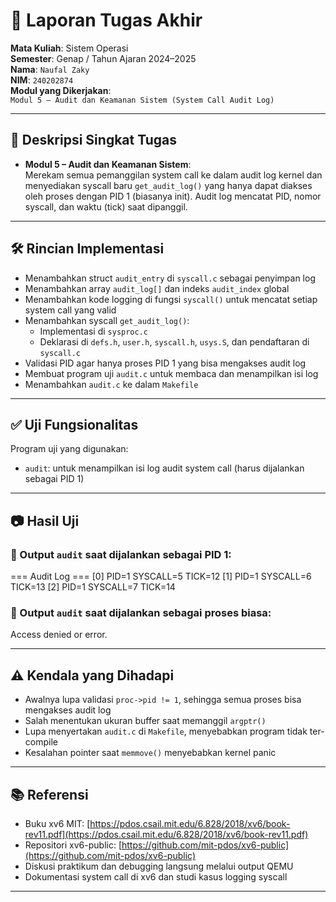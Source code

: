 # 📝 Laporan Tugas Akhir

**Mata Kuliah**: Sistem Operasi  
**Semester**: Genap / Tahun Ajaran 2024–2025  
**Nama**: `Naufal Zaky`  
**NIM**: `240202874`  
**Modul yang Dikerjakan**:  
`Modul 5 – Audit dan Keamanan Sistem (System Call Audit Log)`

---

## 📌 Deskripsi Singkat Tugas

* **Modul 5 – Audit dan Keamanan Sistem**:  
  Merekam semua pemanggilan system call ke dalam audit log kernel dan menyediakan syscall baru `get_audit_log()` yang hanya dapat diakses oleh proses dengan PID 1 (biasanya init). Audit log mencatat PID, nomor syscall, dan waktu (tick) saat dipanggil.

---

## 🛠️ Rincian Implementasi

* Menambahkan struct `audit_entry` di `syscall.c` sebagai penyimpan log
* Menambahkan array `audit_log[]` dan indeks `audit_index` global
* Menambahkan kode logging di fungsi `syscall()` untuk mencatat setiap system call yang valid
* Menambahkan syscall `get_audit_log()`:
  - Implementasi di `sysproc.c`
  - Deklarasi di `defs.h`, `user.h`, `syscall.h`, `usys.S`, dan pendaftaran di `syscall.c`
* Validasi PID agar hanya proses PID 1 yang bisa mengakses audit log
* Membuat program uji `audit.c` untuk membaca dan menampilkan isi log
* Menambahkan `audit.c` ke dalam `Makefile`

---

## ✅ Uji Fungsionalitas

Program uji yang digunakan:

* `audit`: untuk menampilkan isi log audit system call (harus dijalankan sebagai PID 1)

---

## 📷 Hasil Uji

### 📍 Output `audit` saat dijalankan sebagai PID 1:

=== Audit Log ===
[0] PID=1 SYSCALL=5 TICK=12
[1] PID=1 SYSCALL=6 TICK=13
[2] PID=1 SYSCALL=7 TICK=14

### 📍 Output `audit` saat dijalankan sebagai proses biasa:

Access denied or error.

---

## ⚠️ Kendala yang Dihadapi

* Awalnya lupa validasi `proc->pid != 1`, sehingga semua proses bisa mengakses audit log
* Salah menentukan ukuran buffer saat memanggil `argptr()`
* Lupa menyertakan `audit.c` di `Makefile`, menyebabkan program tidak ter-compile
* Kesalahan pointer saat `memmove()` menyebabkan kernel panic

---

## 📚 Referensi

* Buku xv6 MIT: [https://pdos.csail.mit.edu/6.828/2018/xv6/book-rev11.pdf](https://pdos.csail.mit.edu/6.828/2018/xv6/book-rev11.pdf)
* Repositori xv6-public: [https://github.com/mit-pdos/xv6-public](https://github.com/mit-pdos/xv6-public)
* Diskusi praktikum dan debugging langsung melalui output QEMU
* Dokumentasi system call di xv6 dan studi kasus logging syscall

---
